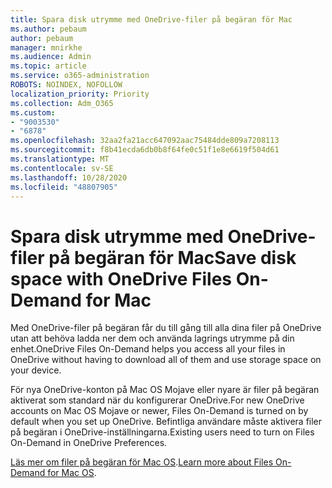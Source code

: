 ```yaml
---
title: Spara disk utrymme med OneDrive-filer på begäran för Mac
ms.author: pebaum
author: pebaum
manager: mnirkhe
ms.audience: Admin
ms.topic: article
ms.service: o365-administration
ROBOTS: NOINDEX, NOFOLLOW
localization_priority: Priority
ms.collection: Adm_O365
ms.custom:
- "9003530"
- "6878"
ms.openlocfilehash: 32aa2fa21acc647092aac75484dde809a7208113
ms.sourcegitcommit: f8b41ecda6db0b8f64fe0c51f1e8e6619f504d61
ms.translationtype: MT
ms.contentlocale: sv-SE
ms.lasthandoff: 10/28/2020
ms.locfileid: "48807905"
---
```

# <a name="save-disk-space-with-onedrive-files-on-demand-for-mac"></a><span data-ttu-id="d6be2-102">Spara disk utrymme med OneDrive-filer på begäran för Mac</span><span class="sxs-lookup"><span data-stu-id="d6be2-102">Save disk space with OneDrive Files On-Demand for Mac</span></span>

<span data-ttu-id="d6be2-103">Med OneDrive-filer på begäran får du till gång till alla dina filer på OneDrive utan att behöva ladda ner dem och använda lagrings utrymme på din enhet.</span><span class="sxs-lookup"><span data-stu-id="d6be2-103">OneDrive Files On-Demand helps you access all your files in OneDrive without having to download all of them and use storage space on your device.</span></span>  

<span data-ttu-id="d6be2-104">För nya OneDrive-konton på Mac OS Mojave eller nyare är filer på begäran aktiverat som standard när du konfigurerar OneDrive.</span><span class="sxs-lookup"><span data-stu-id="d6be2-104">For new OneDrive accounts on Mac OS Mojave or newer, Files On-Demand is turned on by default when you set up OneDrive.</span></span> <span data-ttu-id="d6be2-105">Befintliga användare måste aktivera filer på begäran i OneDrive-inställningarna.</span><span class="sxs-lookup"><span data-stu-id="d6be2-105">Existing users need to turn on Files On-Demand in OneDrive Preferences.</span></span>  

<span data-ttu-id="d6be2-106">[Läs mer om filer på begäran för Mac OS](https://support.microsoft.com/office/529f6d53-e572-4922-a585-e7a318c135f0).</span><span class="sxs-lookup"><span data-stu-id="d6be2-106">[Learn more about Files On-Demand for Mac OS](https://support.microsoft.com/office/529f6d53-e572-4922-a585-e7a318c135f0).</span></span>
